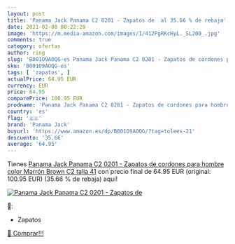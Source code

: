 ```yaml
---
layout: post
title: 'Panama Jack Panama C2 0201 - Zapatos de  al 35.66 % de rebaja'
date: 2021-02-08 08:22:29
image: 'https://m.media-amazon.com/images/I/412PgRKcHyL._SL200_.jpg'
comments: true
category: ofertas
author: ring
slug: 'B001O9AOQG-es Panama Jack Panama C2 0201 - Zapatos de cordones para...'
sku: 'B001O9AOQG-es'
tags: [ 'zapatos', ]
actualPrice: 64.95 EUR
currency: EUR
price: 64.95
comparePrice: 100.95 EUR
prodname: 'Panama Jack Panama C2 0201 - Zapatos de cordones para hombre  color Marrón  Brown C2  talla 41'
country: 'es'
flag: '🇪🇸'
brand: 'Panama Jack'
buyurl: 'https://www.amazon.es/dp/B001O9AOQG/?tag=tolees-21'
descuento: '35.66'
average: '64.95'
---
```


Tienes [Panama Jack Panama C2 0201 - Zapatos de cordones para hombre  color Marrón  Brown C2  talla 41](https://www.amazon.es/dp/B001O9AOQG/?tag=tolees-21) con precio final de  64.95 EUR (original: 100.95 EUR) (35.66 %  de rebaja) aqui!

[![Panama Jack Panama C2 0201 - Zapatos de ](https://m.media-amazon.com/images/I/412PgRKcHyL._SL200_.jpg)](https://www.amazon.es/dp/B001O9AOQG/?tag=tolees-21)

🔎:

- Zapatos

[🛒 Comprar!!!](https://www.amazon.es/dp/B001O9AOQG/?tag=tolees-21)

